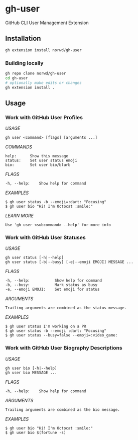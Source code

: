 # gh-user

GitHub CLI User Management Extension

## Installation

```sh
gh extension install norwd/gh-user

```

### Building locally

```sh
gh repo clone norwd/gh-user
cd gh-user
# optionally make edits or changes
gh extension install .
```

## Usage

### Work with GitHub User Profiles

*USAGE*

    gh user <command> [flags] [arguments ...]

*COMMANDS*

    help:      Show this message
    status:    Set user status emoji
    bio:       Set user bio/blurb

*FLAGS*

    -h, --help:    Show help for command

*EXAMPLES*

    $ gh user status -b --emoji=:dart: "Focusing"
    $ gh user bio "Hi! I'm Octocat :smile:"

*LEARN MORE*

    Use 'gh user <subcommand> --help' for more info

### Work with GitHub User Statuses

*USAGE*

    gh user status [-h|--help]
    gh user status [-b|--busy] [-e|--emoji EMOJI] MESSAGE ...

*FLAGS*

    -h, --help:           Show help for command
    -b, --busy:           Mark status as busy
    -e, --emoji EMOJI:    Set emoji for status

*ARGUMENTS*

    Trailing arguments are combined as the status message.

*EXAMPLES*

    $ gh user status I'm working on a PR
    $ gh user status -b --emoji :dart: "Focusing"
    $ gh user status --busy=false --emoji=:video_game:

### Work with GitHub User Biography Descriptions

*USAGE*

    gh user bio [-h|--help]
    gh user bio MESSAGE ...

*FLAGS*

    -h, --help:    Show help for command

*ARGUMENTS*

    Trailing arguments are combined as the bio message.

*EXAMPLES*

    $ gh user bio "Hi! I'm Octocat :smile:"
    $ gh user bio $(fortune -s)

